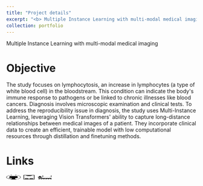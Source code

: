 ```yaml
---
title: "Project details"
excerpt: "<b> Multiple Instance Learning with multi-modal medical imaging </b> <br/> <b> Keys words </b> : <i> Self-Supervised Learning (MAE, DiNOv2), Cross Attention, Multi-modality, Medical imaging, fitunning (LoRA, Prompt tunning, adapt former), Vision Transformer </i> <br/> <img src='/images/mil_im.png' width='600' height='200'> <br/> "
collection: portfolio
---
```


Multiple Instance Learning with multi-modal medical imaging

Objective
======

The study focuses on lymphocytosis, an increase in lymphocytes (a type of white blood cell) in the bloodstream. This condition can indicate the body's immune response to pathogens or be linked to chronic illnesses like blood cancers. Diagnosis involves microscopic examination and clinical tests. To address the reproducibility issue in diagnosis, the study uses Multi-Instance Learning, leveraging Vision Transformers' ability to capture long-distance relationships between medical images of a patient. They incorporate clinical data to create an efficient, trainable model with low computational resources through distillation and finetuning methods.

Links
======

[<img src="/images/GitHub.png" alt="GitHub" width="37.5" height="12.5" />](https://github.com/b-ptiste/dlmi) [<img src="/images/report_icone.png" alt="Report" width="37.5" height="12.5" />](https://drive.google.com/file/d/1Ewp0DFXEhgEjMmSIXJdOwpG5lwtnP4aQ/view?usp=sharing) [<img src="/images/class_icone.png" alt="Report" width="37.5" height="12.5" />](https://www.master-mva.com/cours/deep-learning-for-medical-imaging/)
